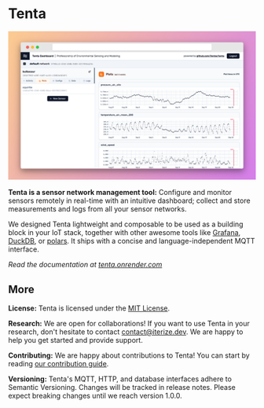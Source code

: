 <!-- When you make changes here, remember to duplicate them to `docs/pages/index.mdx` -->

# Tenta

![Tenta's dashboard](docs/public/banner.png)

**Tenta is a sensor network management tool:** Configure and monitor sensors remotely in real-time with an intuitive dashboard; collect and store measurements and logs from all your sensor networks.

We designed Tenta lightweight and composable to be used as a building block in your IoT stack, together with other awesome tools like [Grafana](https://grafana.com/), [DuckDB](https://duckdb.org/), or [polars](https://www.pola.rs/). It ships with a concise and language-independent MQTT interface.

_Read the documentation at [tenta.onrender.com](https://tenta.onrender.com/)_

## More

**License:** Tenta is licensed under the [MIT License](https://github.com/iterize/tenta/blob/main/LICENSE).

**Research:** We are open for collaborations! If you want to use Tenta in your research, don't hesitate to contact contact@iterize.dev. We are happy to help you get started and provide support.

**Contributing:** We are happy about contributions to Tenta! You can start by reading [our contribution guide](https://tenta.onrender.com/contribute).

**Versioning:** Tenta's MQTT, HTTP, and database interfaces adhere to Semantic Versioning. Changes will be tracked in release notes. Please expect breaking changes until we reach version 1.0.0.
